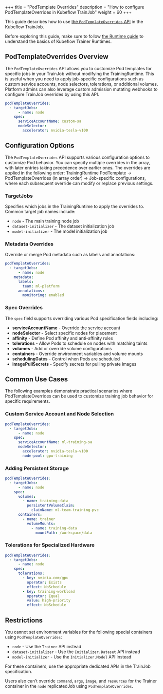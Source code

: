 +++
title = "PodTemplate Overrides"
description = "How to configure PodTemplateOverrides in Kubeflow TrainJob"
weight = 60
+++

This guide describes how to use
[the `PodTemplateOverrides` API](https://pkg.go.dev/github.com/kubeflow/trainer/v2/pkg/apis/trainer/v1alpha1#PodTemplateOverrides)
in the Kubeflow TrainJob.

Before exploring this guide, make sure to follow [the Runtime guide](/docs/components/trainer/operator-guides/runtime)
to understand the basics of Kubeflow Trainer Runtimes.

## PodTemplateOverrides Overview

The `PodTemplateOverrides` API allows you to customize Pod templates for specific jobs in your
TrainJob without modifying the TrainingRuntime. This is useful when you need to apply job-specific
configurations such as custom service accounts, node selectors, tolerations, or additional volumes.
Platform admins can also leverage custom admission mutating webhooks to configure TrainJob overrides
by using this API.

```YAML
podTemplateOverrides:
  - targetJobs:
      - name: node
    spec:
      serviceAccountName: custom-sa
      nodeSelector:
        accelerator: nvidia-tesla-v100
```

## Configuration Options

The `PodTemplateOverrides` API supports various configuration options to customize Pod behavior.
You can specify multiple overrides in the array, with later entries taking precedence over earlier ones.
The overrides are applied in the following order: TrainingRuntime PodTemplate → PodTemplateOverrides 
(in array order) → Job-specific configurations, where each subsequent override can modify or replace 
previous settings.

### TargetJobs

Specifies which jobs in the TrainingRuntime to apply the overrides to. Common target job names include:

- `node` - The main training node job
- `dataset-initializer` - The dataset initialization job  
- `model-initializer` - The model initialization job

### Metadata Overrides

Override or merge Pod metadata such as labels and annotations:

```YAML
podTemplateOverrides:
  - targetJobs:
      - name: node
    metadata:
      labels:
        team: ml-platform
      annotations:
        monitoring: enabled
```

### Spec Overrides

The `spec` field supports overriding various Pod specification fields including:

- **serviceAccountName** - Override the service account
- **nodeSelector** - Select specific nodes for placement
- **affinity** - Define Pod affinity and anti-affinity rules
- **tolerations** - Allow Pods to schedule on nodes with matching taints
- **volumes** - Add or override volume configurations
- **containers** - Override environment variables and volume mounts
- **schedulingGates** - Control when Pods are scheduled
- **imagePullSecrets** - Specify secrets for pulling private images

## Common Use Cases

The following examples demonstrate practical scenarios where PodTemplateOverrides can be used to customize training job behavior for specific requirements.

### Custom Service Account and Node Selection

```YAML
podTemplateOverrides:
  - targetJobs:
      - name: node
    spec:
      serviceAccountName: ml-training-sa
      nodeSelector:
        accelerator: nvidia-tesla-v100
        node-pool: gpu-training
```

### Adding Persistent Storage

```YAML
podTemplateOverrides:
  - targetJobs:
      - name: node
    spec:
      volumes:
        - name: training-data
          persistentVolumeClaim:
            claimName: ml-team-training-pvc
      containers:
        - name: trainer
          volumeMounts:
            - name: training-data
              mountPath: /workspace/data
```

### Tolerations for Specialized Hardware

```YAML
podTemplateOverrides:
  - targetJobs:
      - name: node
    spec:
      tolerations:
        - key: nvidia.com/gpu
          operator: Exists
          effect: NoSchedule
        - key: training-workload
          operator: Equal
          value: high-priority
          effect: NoSchedule
```

## Restrictions

You cannot set environment variables for the following special containers using `PodTemplateOverrides`:

- `node` - Use the `Trainer` API instead
- `dataset-initializer` - Use the `Initializer.Dataset` API instead  
- `model-initializer` - Use the `Initializer.Model` API instead

For these containers, use the appropriate dedicated APIs in the TrainJob specification.

Users also can't override `command`, `args`, `image`, and `resources` for the Trainer container in the `node` replicatedJob using `PodTemplateOverrides`.
